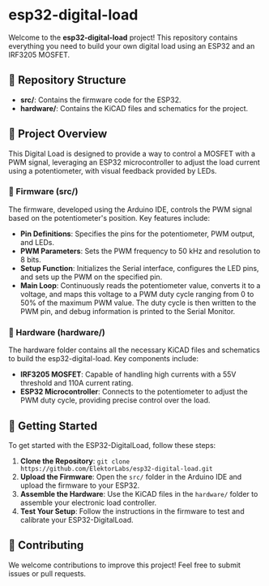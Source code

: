 # esp32-digital-load

Welcome to the **esp32-digital-load** project! This repository contains everything you need to build your own digital load using an ESP32 and an IRF3205 MOSFET.

## 📁 Repository Structure

- **src/**: Contains the firmware code for the ESP32.
- **hardware/**: Contains the KiCAD files and schematics for the project.

## 📝 Project Overview

This Digital Load is designed to provide a way to control a MOSFET with a PWM signal, leveraging an ESP32 microcontroller to adjust the load current using a potentiometer, with visual feedback provided by LEDs.

### 📜 Firmware (src/)

The firmware, developed using the Arduino IDE, controls the PWM signal based on the potentiometer's position. Key features include:
- **Pin Definitions**: Specifies the pins for the potentiometer, PWM output, and LEDs.
- **PWM Parameters**: Sets the PWM frequency to 50 kHz and resolution to 8 bits.
- **Setup Function**: Initializes the Serial interface, configures the LED pins, and sets up the PWM on the specified pin.
- **Main Loop**: Continuously reads the potentiometer value, converts it to a voltage, and maps this voltage to a PWM duty cycle ranging from 0 to 50% of the maximum PWM value. The duty cycle is then written to the PWM pin, and debug information is printed to the Serial Monitor.

### 🔧 Hardware (hardware/)

The hardware folder contains all the necessary KiCAD files and schematics to build the esp32-digital-load. Key components include:
- **IRF3205 MOSFET**: Capable of handling high currents with a 55V threshold and 110A current rating.
- **ESP32 Microcontroller**: Connects to the potentiometer to adjust the PWM duty cycle, providing precise control over the load.

## 🚀 Getting Started

To get started with the ESP32-DigitalLoad, follow these steps:

1. **Clone the Repository**: `git clone https://github.com/ElektorLabs/esp32-digital-load.git`
2. **Upload the Firmware**: Open the `src/` folder in the Arduino IDE and upload the firmware to your ESP32.
3. **Assemble the Hardware**: Use the KiCAD files in the `hardware/` folder to assemble your electronic load controller.
4. **Test Your Setup**: Follow the instructions in the firmware to test and calibrate your ESP32-DigitalLoad.

## 🤝 Contributing

We welcome contributions to improve this project! Feel free to submit issues or pull requests.
